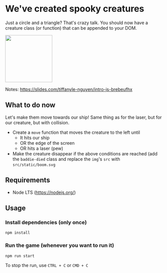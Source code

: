 # We've created spooky creatures
Just a circle and a triangle? That's crazy talk. You should now have a creature class (or function) that can be appended to your DOM.

<img src="https://github.com/sirMerr/spaceship-game/blob/master/src/static/Creature.svg" width=150/>

Notes: https://slides.com/tiffanyle-nguyen/intro-js-brebeufhx

## What to do now
Let's make them move towards our ship! Same thing as for the laser, but for our creature, but with collision.
- Create a `move` function that moves the creature to the left until 
  - It hits our ship
  - OR the edge of the screen
  - OR hits a laser (pew)
- Make the creature disappear if the above conditions are reached (add the `baddie-died` class and replace the `img`'s `src` with `src/static/boom.svg`
 
## Requirements
- Node LTS (https://nodejs.org/)

## Usage
### Install dependencies (only once)
```
npm install
```

### Run the game (whenever you want to run it)
```
npm run start
```
To stop the run, use `CTRL + C` or `CMD + C`


